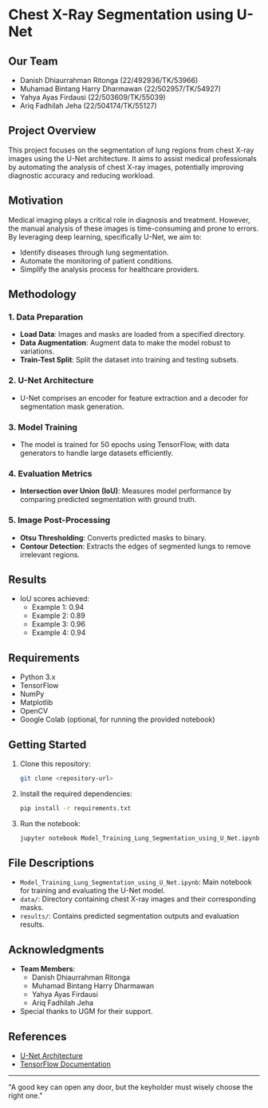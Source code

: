 # Chest X-Ray Segmentation using U-Net

## Our Team
- Danish Dhiaurrahman Ritonga (22/492936/TK/53966)	
- Muhamad Bintang Harry Dharmawan (22/502957/TK/54927)
- Yahya Ayas Firdausi (22/503609/TK/55039)
- Ariq Fadhilah Jeha (22/504174/TK/55127)

## Project Overview
This project focuses on the segmentation of lung regions from chest X-ray images using the U-Net architecture. It aims to assist medical professionals by automating the analysis of chest X-ray images, potentially improving diagnostic accuracy and reducing workload.

## Motivation
Medical imaging plays a critical role in diagnosis and treatment. However, the manual analysis of these images is time-consuming and prone to errors. By leveraging deep learning, specifically U-Net, we aim to:

- Identify diseases through lung segmentation.
- Automate the monitoring of patient conditions.
- Simplify the analysis process for healthcare providers.

## Methodology
### 1. **Data Preparation**
   - **Load Data**: Images and masks are loaded from a specified directory.
   - **Data Augmentation**: Augment data to make the model robust to variations.
   - **Train-Test Split**: Split the dataset into training and testing subsets.

### 2. **U-Net Architecture**
   - U-Net comprises an encoder for feature extraction and a decoder for segmentation mask generation.

### 3. **Model Training**
   - The model is trained for 50 epochs using TensorFlow, with data generators to handle large datasets efficiently.

### 4. **Evaluation Metrics**
   - **Intersection over Union (IoU)**: Measures model performance by comparing predicted segmentation with ground truth.

### 5. **Image Post-Processing**
   - **Otsu Thresholding**: Converts predicted masks to binary.
   - **Contour Detection**: Extracts the edges of segmented lungs to remove irrelevant regions.

## Results
- IoU scores achieved:
  - Example 1: 0.94
  - Example 2: 0.89
  - Example 3: 0.96
  - Example 4: 0.94

## Requirements
- Python 3.x
- TensorFlow
- NumPy
- Matplotlib
- OpenCV
- Google Colab (optional, for running the provided notebook)

## Getting Started
1. Clone this repository:
   ```bash
   git clone <repository-url>
   ```
2. Install the required dependencies:
   ```bash
   pip install -r requirements.txt
   ```
3. Run the notebook:
   ```bash
   jupyter notebook Model_Training_Lung_Segmentation_using_U_Net.ipynb
   ```

## File Descriptions
- `Model_Training_Lung_Segmentation_using_U_Net.ipynb`: Main notebook for training and evaluating the U-Net model.
- `data/`: Directory containing chest X-ray images and their corresponding masks.
- `results/`: Contains predicted segmentation outputs and evaluation results.

## Acknowledgments
- **Team Members**:
  - Danish Dhiaurrahman Ritonga
  - Muhamad Bintang Harry Dharmawan
  - Yahya Ayas Firdausi
  - Ariq Fadhilah Jeha
- Special thanks to UGM for their support.

## References
- [U-Net Architecture](https://arxiv.org/abs/1505.04597)
- [TensorFlow Documentation](https://www.tensorflow.org/)

---
"A good key can open any door, but the keyholder must wisely choose the right one."
